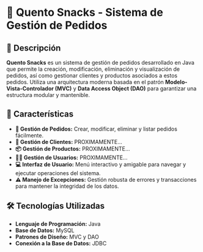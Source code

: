 # 🥨 Quento Snacks - Sistema de Gestión de Pedidos


## 🌟 Descripción

**Quento Snacks** es un sistema de gestión de pedidos desarrollado en Java que permite la creación, modificación, eliminación y visualización de pedidos, así como gestionar clientes y productos asociados a estos pedidos. Utiliza una arquitectura moderna basada en el patrón **Modelo-Vista-Controlador (MVC)** y **Data Access Object (DAO)** para garantizar una estructura modular y mantenible.

## 🚀 Características

- **📝 Gestión de Pedidos:** Crear, modificar, eliminar y listar pedidos fácilmente.
- **👥 Gestión de Clientes:** PROXIMAMENTE...
- **📦 Gestión de Productos:** PROXIMAMENTE...
- **👮‍♂️ Gestión de Usuarios:** PROXIMAMENTE...
- **💻 Interfaz de Usuario:** Menú interactivo y amigable para navegar y ejecutar operaciones del sistema.
- **⚠️ Manejo de Excepciones:** Gestión robusta de errores y transacciones para mantener la integridad de los datos.

## 🛠️ Tecnologías Utilizadas

- **Lenguaje de Programación:** Java
- **Base de Datos:** MySQL
- **Patrones de Diseño:** MVC y DAO
- **Conexión a la Base de Datos:** JDBC
